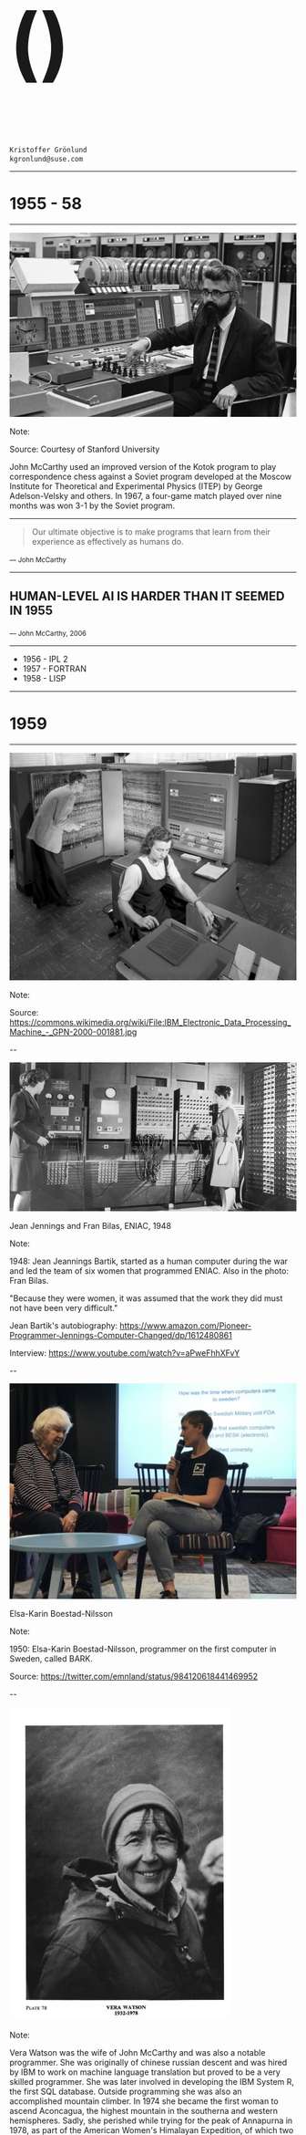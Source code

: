 
<h1 style="font-size:1000%;">()</h1>

```
Kristoffer Grönlund
kgronlund@suse.com
```

---

# 1955 - 58

---

<img src="img/mccarthy.jpg" style="max-height:500px;">

Note:

Source: Courtesy of Stanford University

John McCarthy used an improved version of the Kotok program to play
correspondence chess against a Soviet program developed at the Moscow
Institute for Theoretical and Experimental Physics (ITEP) by George
Adelson-Velsky and others. In 1967, a four-game match played over nine
months was won 3-1 by the Soviet program.

---

> Our ultimate objective is to make programs that learn from their
> experience as effectively as humans do.

<small>&mdash; John McCarthy</small>

---

## HUMAN-LEVEL AI IS HARDER THAN IT SEEMED IN 1955

<small>&mdash; John McCarthy, 2006</small>

---

- 1956 - IPL 2
- 1957 - FORTRAN <!-- .element: class="fragment" -->
- 1958 - LISP <!-- .element: class="fragment" -->

---

# 1959

---

<img src="img/ibm-704.jpg" style="max-height: 550px">

Note:

Source: https://commons.wikimedia.org/wiki/File:IBM_Electronic_Data_Processing_Machine_-_GPN-2000-001881.jpg

--

<img src="img/eniac.jpg" >

Jean Jennings and Fran Bilas, ENIAC, 1948

Note:

1948: Jean Jeannings Bartik, started as a human computer during the
war and led the team of six women that programmed ENIAC. Also in the
photo: Fran Bilas.

"Because they were women, it was assumed that the work they did must
not have been very difficult."

Jean Bartik's autobiography:
https://www.amazon.com/Pioneer-Programmer-Jennings-Computer-Changed/dp/1612480861

Interview:
https://www.youtube.com/watch?v=aPweFhhXFvY

--

<img src="img/elsa.jpg" style="max-height: 550px">

Elsa-Karin Boestad-Nilsson

Note:

1950: Elsa-Karin Boestad-Nilsson, programmer on the first computer in
Sweden, called BARK.

Source: https://twitter.com/emnland/status/984120618441469952

--

<img src="img/vera2.jpg" style="max-height: 550px">

Note:

Vera Watson was the wife of John McCarthy and was also a notable
programmer. She was originally of chinese russian descent and was
hired by IBM to work on machine language translation but proved to be
a very skilled programmer. She was later involved in developing the
IBM System R, the first SQL database. Outside programming she was also
an accomplished mountain climber. In 1974 she became the first woman
to ascend Aconcagua, the highest mountain in the southerna and western
hemispheres. Sadly, she perished while trying for the peak of
Annapurna in 1978, as part of the American Women's Himalayan
Expedition, of which two different members of the team had reached the
peak two days earlier.

Source:
http://aac-publications.s3.amazonaws.com/documents/aaj/1979/PDF/AAJ_1979_22_1_345.pdf

--

<!-- .slide: data-background-image="img/annapurna.jpg"  data-background-size="contain" -->

Note:

Source:
https://commons.wikimedia.org/wiki/File:Gaint_annapurna_I.jpg
By Mohan K. Duwal, (CC BY-SA 3.0)
https://creativecommons.org/licenses/by-sa/3.0/deed.en

--

<img src="img/fox.jpg" style="max-height: 550px">

Dr. Phyllis Fox

Note:

1958: Dr. Phyllis Fox started a human computer on the Univac together
with Jean Jennings Bartik from the ENIAC. She then wrote the DYNAMO
language, which was a very early simulation language. Wrote the first
manual for LISP and is credited as a collaborator on the first LISP
interpreter. As far as I can tell, apart from McCarthy everyone else
on the team were grad students, so she would have been the only one
with experience implementing a programming language.

Dynamo was used for the "Limits to Growth" simulation in 1972 which
became very famous. 

"Two of the scenarios saw "overshoot and collapse" of the global
system by the mid- to latter-part of the 21st century, while a third
scenario resulted in a "stabilized world"."

After her time at MIT she moved to Bell Labs (birthplace of Unix),
where she created a maths library called PORT. Also wrote a library
called HEMP (High Efficiency Matrix Package).

---

<iframe width="720" height="405"
src="https://www.youtube.com/embed/uFQ3sajIdaM" frameborder="0"
allow="accelerometer; autoplay; encrypted-media; gyroscope;
picture-in-picture" allowfullscreen></iframe>

https://youtu.be/uFQ3sajIdaM

---

> Representing sentences by list structure seemed appropriate - <b>it
> still is</b> - and a list processing language also seemed appropriate
> for programming the operations involved in deduction - <b>and still
> is</b>.

<small>&mdash; John McCarthy</small>

---

<!-- .slide: data-background-image="img/doing-it-wrong.jpg" data-background-color="#000000" data-background-size="contain" -->

Note:

Meme found at
https://xach.livejournal.com/170311.html

---

> Another way to show that Lisp was neater than Turing machines was to
> write a universal Lisp function and show that it is briefer and more
> comprehensible than the description of a universal Turing
> machine.

<small>&mdash; John McCarthy</small>

---

> This was the Lisp function eval..., which computes the
> value of a Lisp expression.... Writing eval required inventing a
> notation representing Lisp functions as Lisp data, and such a
> notation was devised for the purposes of the paper with no thought
> that it would be used to express Lisp programs in practice.

<small>&mdash; John McCarthy</small>

---

<img src="img/steve-russell.jpg" style="max-height:500px;" class="plain">

<small>Photo by <a href="https://creativecommons.org/licenses/by/2.0/">Joi Ito</a></small>

Note:
Photo by Joi Ito
https://creativecommons.org/licenses/by/2.0/

---

> Steve Russell said, look, why don't I program this eval..., and I
> said to him, ho, ho, you're confusing theory with practice, this
> eval is intended for reading, not for computing.
>
> But he went ahead and did it.

<small>&mdash; John McCarthy</small>

---

> That is, he compiled the eval in my paper into [IBM] 704
> machine code, fixing bugs, and then advertised this as a Lisp
> interpreter, which it certainly was. So at that point Lisp had
> essentially the form that it has today....

<small>&mdash; John McCarthy</small>

---

## (s-expressions)

---

> To prevent reading from continuing indefinitely, each packet should
> end with STOP followed by a large number of right parentheses. An
> unpaired right parenthesis will cause a read error and terminate
> reading.

<small>&mdash; LISP 1.5 Programmers Manual</small>

---

```
foo

(a b c d)

()
```

---

<!-- .slide: data-background-color="#ffffff" -->

<img src="img/first-slide.png" class="plain">

---

```
((a b c) (d e f))
```

---

<!-- .slide: data-background-color="#ffffff" -->

<img src="img/second-slide.png" class="plain">

---

```
(f x)
```

---

```
#t

#f

(atom? x) => #t
```

---

```
(quote a) => a

(quote (a b c)) => (a b c)

'(a b c) => (a b c)
```

---

```
(cons x '(y)) => (x y)

(car (cons x y)) => x

(cdr (cons x y)) => y
```

---

```
(lambda (x) (* x 2))
```

---

```
((lambda (x) (* x 2)) 4)
```

---

```
(cond 
    ((atom? (quote (a b c))) 10) 
    (#t 20))

=> 20
```

---

```
(equal a b)
```

---

```
(label square (lambda (x) (* x x )))
```

---

```
(label fac (lambda (n)
  (cond ((equal n 0) 1)
        (#t (* n (fac (- n 1)))))))
```

---

<!-- .slide: data-background-image="img/evalquote.png" data-background-color="#ffffff" data-background-size="contain" -->

---

> Yes, that was the big revelation to me when I was in graduate
> school—when I finally understood that the half page of code on the
> bottom of page 13 of the Lisp 1.5 manual was Lisp in itself. These
> were “Maxwell’s Equations of Software!” This is the whole world of
> programming in a few lines that I can put my hand over.

<small>&mdash; Alan Kay</small>

---

### Lisp Today

- Scheme <!-- .element: class="fragment" -->
- Common Lisp <!-- .element: class="fragment" -->
- Emacs Lisp <!-- .element: class="fragment" -->
- Clojure <!-- .element: class="fragment" -->
- Clojurescript <!-- .element: class="fragment" -->

---

## I 🖤 Lisp.

---

### Writing a Lisp interpreter

---

<a href="https://github.com/krig/LISP">github.com/krig/lisp</a>

---

* ~560 lines of C
* Copying garbage collector
* Implementation of LISP 1.5 eval

---

### 1. Allocation

---

```
typedef enum { T_CONS, T_ATOM, T_CFUNC, T_LAMBDA } object_tag;

struct object_t;
typedef struct object_t *(*cfunc)(struct object_t *);

typedef struct object_t {
	struct object_t *car, *cdr;
	object_tag tag;
} object;
```

---

#### A Nonrecursive List Compacting Algorithm

<small>C.J. Cheney, 1970</small>

---

```
object *gc_alloc(object_tag tag, object *car, object *cdr) {
	if (allocptr + 1 > fromspace + HEAPSIZE)
		gc_collect();
	if (allocptr + 1 > fromspace + HEAPSIZE)
		abort();
	allocptr->tag = tag;
	allocptr->car = car;
	allocptr->cdr = cdr;
	return allocptr++;
}
```

---

```
void gc_collect(void) {
	object *tmp = fromspace;
	fromspace = tospace;
	tospace = tmp;
	allocptr = scanptr = fromspace;

	for (size_t i = 0; i < numroots; ++i)
		gc_copy(roots[i]);

	for (; scanptr < allocptr; ++scanptr)
		if (scanptr->tag == T_CONS) {
			gc_copy(&(scanptr->car));
			gc_copy(&(scanptr->cdr));
		}
}
```

---

```
void gc_copy(object **root) {
	if (*root == NULL)
		return;
	if ((*root)->car == &fwdmarker) {
		*root = (*root)->cdr;
	} else if (*root < fromspace || *root >= (fromspace + HEAPSIZE)) {
		object *p = allocptr++;
		memcpy(p, *root, sizeof(object));
		(*root)->car = &fwdmarker;
		(*root)->cdr = p;
		*root = p;
	}
}
```

---

```
void gc_protect(object **r, ...) {
	rootstack[roottop++] = numroots;
	va_list args;
	va_start(args, r);
	for (object ** p = r; p != NULL; p = va_arg(args, object **)) {
		assert(numroots < MAXROOTS);
		roots[numroots++] = p;
	}
	va_end(args);
}

void gc_pop(void) {
	numroots = rootstack[--roottop];
}
```

---

### 2. Read

---

```
object *lisp_read(FILE *in) {
	const char *tok = read_token(in);
	if (tok == NULL)
		return NULL;
	if (tok[0] != ')')
		return lisp_read_obj(tok, in);
	fprintf(stderr, "Error: Unexpected )\n");
	return NULL;
}
```

---

```
const char *read_token(FILE *in) {
	int n = 0;
	while (isspace(token_peek))
		token_peek = fgetc(in);
	if (token_peek == '(' || token_peek == ')') {
		token_text[n++] = token_peek;
		token_peek = fgetc(in);
	} else while (ATOMCHAR(token_peek)) {
		token_text[n++] = token_peek;
		token_peek = fgetc(in);
	}
	if (token_peek == EOF) exit(0);
	token_text[n] = '\0';
	return intern_string(token_text);
}
```

---

```
object *lisp_read_obj(const char *tok, FILE *in) {
	return (tok[0] != '(') ? new_atom(tok) :
		lisp_read_list(read_token(in), in);
}
```

---

```
object *lisp_read_list(const char *tok, FILE *in) {
	if (tok[0] == ')')
		return NULL;
	object *obj = NULL, *tmp = NULL, *obj2 = NULL;
	obj = lisp_read_obj(tok, in);
	tok = read_token(in);
	tmp = lisp_read_list(tok, in);
	obj2 = new_cons(obj, tmp);
	return obj2;
}
```

---

### 3. Print

---

```
void lisp_print(object *obj) {
	if (obj == NULL) {
		printf("()");
	} else if (obj->tag == T_ATOM) {
		printf("%s", TEXT(obj));
	} else if (obj->tag == T_CFUNC) {
		printf("<C@%p>", (void *)obj);
	} else if (obj->tag == T_LAMBDA) {
		printf("<lambda ");
		lisp_print(obj->car);
		printf(">");
	} else if (obj->tag == T_CONS) {
      /* next slide ... */
	}
}
```

---

```
		printf("(");
		for (;;) {
			lisp_print(obj->car);
			if (obj->cdr == NULL)
				break;
			printf(" ");
			obj = obj->cdr;
		}
		printf(")");
```

---

### 4. Eval

---

```
object *lisp_eval(object *expr, object *env) {
restart:
	if (expr == NULL)
		return expr;
	if (expr->tag == T_ATOM && match_number(TEXT(expr)))
		return expr;
	if (expr->tag == T_ATOM)
		return env_lookup(expr, env);
	if (expr->tag != T_CONS)
		return expr;
    
    ...
```

---

```
	if (expr == NULL)
		return expr;
	if (expr->tag == T_ATOM && match_number(TEXT(expr)))
		return expr;
	if (expr->tag == T_ATOM)
		return env_lookup(expr, env);
	if (expr->tag != T_CONS)
		return expr;
```

---

```
	object *head = expr->car;

    if (TEXT(head) == TQUOTE) {
		return expr->cdr->car;
	} else if (TEXT(head) == TCOND) {
```

---

```
	} else if (TEXT(head) == TCOND) {
		object *item = NULL, *cond = NULL;
		for (item = expr->cdr; item != NULL; item = item->cdr) {
			cond = item->car;
			if (lisp_eval(cond->car, env) != NULL) {
				expr = cond->cdr->car;
				goto restart;
			}
		}
		abort();
	} else if (TEXT(head) == TDEFINE) {
```

---

```
	} else if (TEXT(head) == TDEFINE) {
		object *name = NULL;
		object *value = NULL;
		name = expr->cdr->car;
		value = lisp_eval(expr->cdr->cdr->car, env);
		env_set(env, name, value);
		return value;
	} else if (TEXT(head) == TLAMBDA) {
```

---

```
	} else if (TEXT(head) == TLAMBDA) {
		expr->cdr->tag = T_LAMBDA;
		return expr->cdr;
	}
```

---

```
	object *fn = NULL, *args = NULL, *params = NULL, *param = NULL;
	fn = lisp_eval(head, env);
	if (fn->tag == T_CFUNC) {
```

---

```
	if (fn->tag == T_CFUNC) {
		for (params = expr->cdr; params != NULL; params = params->cdr) {
			param = lisp_eval(params->car, env);
			args = new_cons(param, args);
		}
		object *ret = ((cfunc)fn->car)(list_reverse(args));
		return ret;
	} else if (fn->tag == T_LAMBDA) {
```

---

```
	} else if (fn->tag == T_LAMBDA) {
		object *callenv = new_env(env);
		args = fn->car;
		object *item = NULL;
		for (params = expr->cdr; params != NULL; params = params->cdr, args = args->cdr) {
			param = lisp_eval(params->car, env);
			env_set(callenv, args->car, param);
		}
```

---

```
        
		for (item = fn->cdr; item != NULL; item = item->cdr) {
			if (item->cdr == NULL) {
				expr = item->car;
				env = callenv;
				goto restart;
			}
			lisp_eval(item->car, callenv);
		}
	}
```

---

```
	for (;;) {
		obj = lisp_read(in);
		obj = lisp_eval(obj, env);
		lisp_print(obj);
		printf("\n");
	}
```

---

```
STOP ))))))))))))))
```

